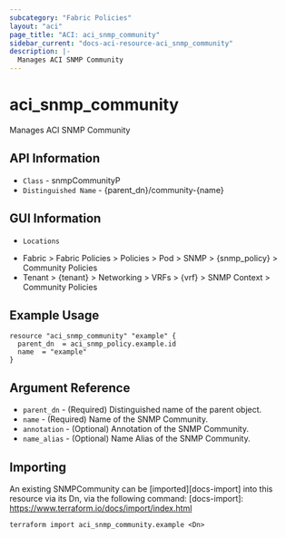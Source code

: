 ```yaml
---
subcategory: "Fabric Policies"
layout: "aci"
page_title: "ACI: aci_snmp_community"
sidebar_current: "docs-aci-resource-aci_snmp_community"
description: |-
  Manages ACI SNMP Community
---
```


# aci_snmp_community #

Manages ACI SNMP Community

## API Information ##

* `Class` - snmpCommunityP
* `Distinguished Name` - {parent_dn}/community-{name}

## GUI Information ##

* `Locations` 
- Fabric > Fabric Policies > Policies > Pod > SNMP > {snmp_policy} > Community Policies
- Tenant > {tenant} > Networking > VRFs > {vrf} > SNMP Context > Community Policies


## Example Usage ##

```hcl
resource "aci_snmp_community" "example" {
  parent_dn  = aci_snmp_policy.example.id
  name  = "example"
}
```

## Argument Reference ##

* `parent_dn` - (Required) Distinguished name of the parent object.
* `name` - (Required) Name of the SNMP Community.
* `annotation` - (Optional) Annotation of the SNMP Community.
* `name_alias` - (Optional) Name Alias of the SNMP Community.

## Importing ##

An existing SNMPCommunity can be [imported][docs-import] into this resource via its Dn, via the following command:
[docs-import]: https://www.terraform.io/docs/import/index.html


```
terraform import aci_snmp_community.example <Dn>
```